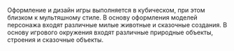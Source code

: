 Оформление и дизайн игры выполняется в кубическом, при этом близком к мультяшному стиле. В основу оформления моделей персонажа входят различные милые животные и сказочные создания. В основу игрового окружения входят различные природные объекты, строения и сказочные объекты.